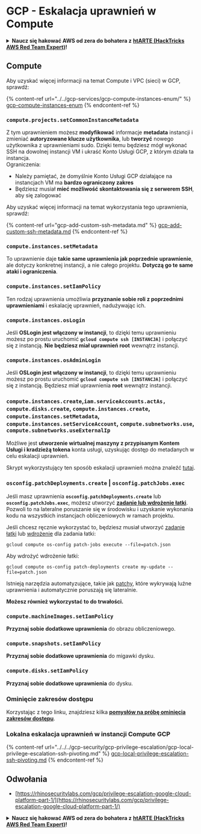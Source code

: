 # GCP - Eskalacja uprawnień w Compute

<details>

<summary><strong>Naucz się hakować AWS od zera do bohatera z</strong> <a href="https://training.hacktricks.xyz/courses/arte"><strong>htARTE (HackTricks AWS Red Team Expert)</strong></a><strong>!</strong></summary>

Inne sposoby wsparcia HackTricks:

* Jeśli chcesz zobaczyć swoją **firmę reklamowaną w HackTricks** lub **pobrać HackTricks w formacie PDF**, sprawdź [**SUBSCRIPTION PLANS**](https://github.com/sponsors/carlospolop)!
* Zdobądź [**oficjalne gadżety PEASS & HackTricks**](https://peass.creator-spring.com)
* Odkryj [**Rodzinę PEASS**](https://opensea.io/collection/the-peass-family), naszą kolekcję ekskluzywnych [**NFT**](https://opensea.io/collection/the-peass-family)
* **Dołącz do** 💬 [**grupy Discord**](https://discord.gg/hRep4RUj7f) lub [**grupy telegramowej**](https://t.me/peass) lub **śledź** nas na **Twitterze** 🐦 [**@hacktricks_live**](https://twitter.com/hacktricks_live)**.**
* **Podziel się swoimi sztuczkami hakerskimi, przesyłając PR-y do** [**HackTricks**](https://github.com/carlospolop/hacktricks) i [**HackTricks Cloud**](https://github.com/carlospolop/hacktricks-cloud) github repos.

</details>

## Compute

Aby uzyskać więcej informacji na temat Compute i VPC (sieci) w GCP, sprawdź:

{% content-ref url="../../gcp-services/gcp-compute-instances-enum/" %}
[gcp-compute-instances-enum](../../gcp-services/gcp-compute-instances-enum/)
{% endcontent-ref %}

### `compute.projects.setCommonInstanceMetadata`

Z tym uprawnieniem możesz **modyfikować** informacje **metadata** instancji i zmieniać **autoryzowane klucze użytkownika**, lub **tworzyć** nowego użytkownika z uprawnieniami sudo. Dzięki temu będziesz mógł wykonać SSH na dowolnej instancji VM i ukraść Konto Usługi GCP, z którym działa ta instancja.\
Ograniczenia:

* Należy pamiętać, że domyślnie Konto Usługi GCP działające na instancjach VM ma **bardzo ograniczony zakres**
* Będziesz musiał **mieć możliwość skontaktowania się z serwerem SSH**, aby się zalogować

Aby uzyskać więcej informacji na temat wykorzystania tego uprawnienia, sprawdź:

{% content-ref url="gcp-add-custom-ssh-metadata.md" %}
[gcp-add-custom-ssh-metadata.md](gcp-add-custom-ssh-metadata.md)
{% endcontent-ref %}

### `compute.instances.setMetadata`

To uprawnienie daje **takie same uprawnienia jak poprzednie uprawnienie**, ale dotyczy konkretnej instancji, a nie całego projektu. **Dotyczą go te same ataki i ograniczenia**.

### `compute.instances.setIamPolicy`

Ten rodzaj uprawnienia umożliwia **przyznanie sobie roli z poprzednimi uprawnieniami** i eskalację uprawnień, nadużywając ich.

### **`compute.instances.osLogin`**

Jeśli **OSLogin jest włączony w instancji**, to dzięki temu uprawnieniu możesz po prostu uruchomić **`gcloud compute ssh [INSTANCJA]`** i połączyć się z instancją. **Nie będziesz miał uprawnień root** wewnątrz instancji.

### **`compute.instances.osAdminLogin`**

Jeśli **OSLogin jest włączony w instancji**, to dzięki temu uprawnieniu możesz po prostu uruchomić **`gcloud compute ssh [INSTANCJA]`** i połączyć się z instancją. Będziesz miał uprawnienia **root** wewnątrz instancji.

### `compute.instances.create`,`iam.serviceAccounts.actAs, compute.disks.create`, `compute.instances.create`, `compute.instances.setMetadata`, `compute.instances.setServiceAccount`, `compute.subnetworks.use`, `compute.subnetworks.useExternalIp`

Możliwe jest **utworzenie wirtualnej maszyny z przypisanym Kontem Usługi i kradzieżą tokena** konta usługi, uzyskując dostęp do metadanych w celu eskalacji uprawnień.

Skrypt wykorzystujący ten sposób eskalacji uprawnień można znaleźć [tutaj](https://github.com/RhinoSecurityLabs/GCP-IAM-Privilege-Escalation/blob/master/ExploitScripts/compute.instances.create.py).

### `osconfig.patchDeployments.create` | `osconfig.patchJobs.exec`

Jeśli masz uprawnienia **`osconfig.patchDeployments.create`** lub **`osconfig.patchJobs.exec`**, możesz utworzyć [**zadanie lub wdrożenie łatki**](https://blog.raphael.karger.is/articles/2022-08/GCP-OS-Patching). Pozwoli to na lateralne poruszanie się w środowisku i uzyskanie wykonania kodu na wszystkich instancjach obliczeniowych w ramach projektu.

Jeśli chcesz ręcznie wykorzystać to, będziesz musiał utworzyć [zadanie łatki](https://github.com/rek7/patchy/blob/main/pkg/engine/patches/patch\_job.json) lub [wdrożenie](https://github.com/rek7/patchy/blob/main/pkg/engine/patches/patch\_deployment.json) dla zadania łatki:

`gcloud compute os-config patch-jobs execute --file=patch.json`

Aby wdrożyć wdrożenie łatki:

`gcloud compute os-config patch-deployments create my-update --file=patch.json`

Istnieją narzędzia automatyzujące, takie jak [patchy](https://github.com/rek7/patchy), które wykrywają luźne uprawnienia i automatycznie poruszają się lateralnie.

**Możesz również wykorzystać to do trwałości.**

### `compute.machineImages.setIamPolicy`

**Przyznaj sobie dodatkowe uprawnienia** do obrazu obliczeniowego.

### `compute.snapshots.setIamPolicy`

**Przyznaj sobie dodatkowe uprawnienia** do migawki dysku.

### `compute.disks.setIamPolicy`

**Przyznaj sobie dodatkowe uprawnienia** do dysku.

### Ominięcie zakresów dostępu

Korzystając z tego linku, znajdziesz kilka [**pomysłów na próbę ominięcia zakresów dostępu**](../../../gcp-security/gcp-privilege-escalation/).

### Lokalna eskalacja uprawnień w instancji Compute GCP

{% content-ref url="../../../gcp-security/gcp-privilege-escalation/gcp-local-privilege-escalation-ssh-pivoting.md" %}
[gcp-local-privilege-escalation-ssh-pivoting.md](../../../gcp-security/gcp-privilege-escalation/gcp-local-privilege-escalation-ssh-pivoting.md)
{% endcontent-ref %}

## Odwołania

* [https://rhinosecuritylabs.com/gcp/privilege-escalation-google-cloud-platform-part-1/](https://rhinosecuritylabs.com/gcp/privilege-escalation-google-cloud-platform-part-1/)

<details>

<summary><strong>Naucz się hakować AWS od zera do bohatera z</strong> <a href="https://training.hacktricks.xyz/courses/arte"><strong>htARTE (HackTricks AWS Red Team Expert)</strong></a><strong>!</strong></summary>

Inne sposoby wsparcia HackTricks:

* Jeśli chcesz zobaczyć swoją **firmę reklamowaną w HackTricks** lub **pobrać HackTricks w formacie PDF**, sprawdź [**SUBSCRIPTION PLANS**](https://github.com/sponsors/carlospolop)!
* Zdobądź [**oficjalne gadżety PEASS & HackTricks**](https://peass.creator-spring.com)
* Odkryj [**Rodzinę PEASS**](https://opensea.io/collection/the-peass-family), naszą kolekcję ekskluzywnych [**NFT**](https://opensea.io/collection/the-peass-family)
* **Dołącz do** 💬 [**grupy Discord**](https://discord.gg/hRep4RUj7f) lub [**grupy telegramowej**](https://t.me/peass) lub **śledź** nas na **Twitterze** 🐦 [**@hacktricks_live**](https://twitter.com/hacktricks_live)**.**
* **Podziel się swoimi sztuczkami hakerskimi, przesyłając PR-y do** [**HackTricks**](https://github.com/carlospolop/hacktricks) i [**HackTricks Cloud
